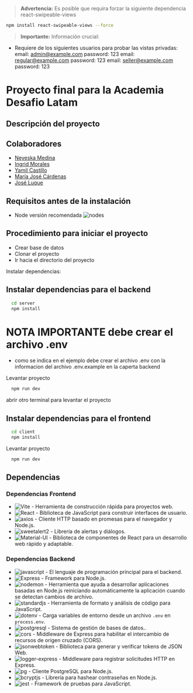 > **Advertencia:** Es posible que requira forzar la siguiente dependencia react-swipeable-views

```bash
npm install react-swipeable-views --force
```

> **Importante:** Información crucial:

- Requiere de los siguientes usuarios para probar las vistas privadas:
  email: admin@example.com
  password: 123
  email: regular@example.com
  password: 123
  email: seller@example.com
  password: 123

# Proyecto final para la Academia Desafio Latam

## Descripción del proyecto

## Colaboradores

- [Neyeska Medina](https://github.com/NeyeskaMedina)
- [Ingrid Morales](https://github.com/ingrid-mo)
- [Yamil Castillo](https://github.com/YACSCH/)
- [María José Cárdenas](https://github.com/crcote)
- [José Luque](https://github.com/Josetv4)

## Requisitos antes de la instalación

- Node versión recomendada ![nodes](https://img.shields.io/badge/node-v18.16.0-gray?style=flat&logo=node.js&logoColor=white&color=339933)

## Procedimiento para iniciar el proyecto

- Crear base de datos
- Clonar el proyecto
- Ir hacia el directorio del proyecto

Instalar dependencias:

## Instalar dependencias para el backend

```bash
  cd server
  npm install
```

# NOTA IMPORTANTE debe crear el archivo .env

- como se indica en el ejemplo debe crear el archivo .env con la informacion del archivo .env.example en la caperta backend

Levantar proyecto

```bash
  npm run dev
```

abrir otro terminal para levantar el proyecto

## Instalar dependencias para el frontend

```bash
  cd client
  npm install
```

Levantar proyecto

```bash
  npm run dev
```

## Dependencias

### Dependencias Frontend

- ![Vite](https://img.shields.io/badge/Vite-v4.5.0-gray?style=flat&logo=Vite&logoColor=white&color=646CFF) - Herramienta de construcción rápida para proyectos web.
- ![React](https://img.shields.io/badge/React-v18.2.0-gray?style=flat&logo=react&logoColor=white&color=61DAFB) - Biblioteca de JavaScript para construir interfaces de usuario.
- ![axios](https://img.shields.io/badge/axios-v0.25.0-gray?style=flat&logo=axios&logoColor=white&color=5A29E4) - Cliente HTTP basado en promesas para el navegador y Node.js.
- ![sweetalert2](https://img.shields.io/badge/sweetalert2-v11.2.7-gray?style=flat&logo=sweetalert&logoColor=white&color=8B5CF6) - Librería de alertas y diálogos.
- ![Material-UI](https://img.shields.io/badge/Material_UI-v5.3.0-gray?style=flat&logo=material-ui&logoColor=white&color=0081CB) - Biblioteca de componentes de React para un desarrollo web rápido y adaptable.

### Dependencias Backend

- ![javascript](https://img.shields.io/badge/javascript-gray?style=flat&logo=javascript&logoColor=white&color=F7DF1E) - El lenguaje de programación principal para el backend.
- ![Express](https://img.shields.io/badge/Express-v4.18.3-gray?style=flat&logo=Express&logoColor=white&color=000000) - Framework para Node.js.
- ![nodemon](https://img.shields.io/badge/nodemon-v3.2.0-gray?style=flat&logo=nodemon&logoColor=white&color=76D04B) - Herramienta que ayuda a desarrollar aplicaciones basadas en Node.js reiniciando automáticamente la aplicación cuando se detectan cambios de archivo.
- ![standardjs](https://img.shields.io/badge/standardjs-v17.1.0-gray?style=flat&logo=standardjs&logoColor=white&color=F3DF49) - Herramienta de formato y análisis de código para JavaScript.
- ![dotenv](https://img.shields.io/badge/dotenv-v17.0.0-gray?style=flat&logo=dotenv&logoColor=white&color=ECD53F) - Carga variables de entorno desde un archivo `.env` en `process.env`.
- ![postgresql](https://img.shields.io/badge/pg-v9.6.24-gray?style=flat&logo=postgresql&logoColor=white&color=4169E1) - Sistema de gestión de bases de datos..
- ![cors](https://img.shields.io/badge/cors-v2.8.5-gray?style=flat&color=000000) - Middleware de Express para habilitar el intercambio de recursos de origen cruzado (CORS).
- ![jsonwebtoken](https://img.shields.io/badge/jsonwebtoken-gray?style=flat&logo=jsonwebtoken&logoColor=white&color=000000) - Biblioteca para generar y verificar tokens de JSON Web.
- ![logger-express](https://img.shields.io/badge/logger--express-gray?style=flat&logo=node.js&logoColor=white&color=000000) - Middleware para registrar solicitudes HTTP en Express.
- ![pg](https://img.shields.io/badge/pg-gray?style=flat&logo=postgresql&logoColor=white&color=000000) - Cliente PostgreSQL para Node.js.
- ![bcryptjs](https://img.shields.io/badge/bcryptjs-gray?style=flat&logo=node.js&logoColor=white&color=000000) - Librería para hashear contraseñas en Node.js.
- ![jest](https://img.shields.io/badge/jest-gray?style=flat&logo=jest&logoColor=white&color=000000) - Framework de pruebas para JavaScript.
